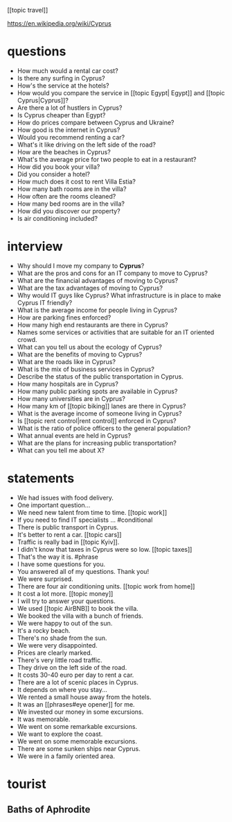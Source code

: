 [[topic travel]]

https://en.wikipedia.org/wiki/Cyprus
# questions
- How much would a rental car cost?
- Is there any surfing in Cyprus?
- How's the service at the hotels?
- How would you compare the service in [[topic Egypt| Egypt]] and [[topic Cyprus|Cyprus]]?
- Are there a lot of hustlers in Cyprus?
- Is Cyprus cheaper than Egypt?
- How do prices compare between Cyprus and Ukraine?
- How good is the internet in Cyprus?
- Would you recommend renting a car?
- What's it like driving on the left side of the road?
- How are the beaches in Cyprus?
- What's the average price for two people to eat in a restaurant?
- How did you book your villa?
- Did you consider a hotel?
- How much does it cost to rent Villa Estia?
- How many bath rooms are in the villa?
- How often are the rooms cleaned?
- How many bed rooms are in the villa?
- How did you discover our property?
- Is air conditioning included?

# interview

- Why should I move my company to **Cyprus**?
- What are the pros and cons for an IT company to move to Cyprus?
- What are the financial advantages of moving to Cyprus?
- What are the tax advantages of moving to Cyprus?
- Why would IT guys like Cyprus? What infrastructure is in place to make Cyprus IT friendly?
- What is the average income for people living in Cyprus? 
- How are parking fines enforced?
- How many high end restaurants are there in Cyprus?
- Names some services or activities that are suitable for an IT oriented crowd.
- What can you tell us about the ecology of Cyprus?
- What are the benefits of moving to Cyprus?
- What are the roads like in Cyprus?
- What is the mix of business services in Cyprus?
- Describe the status of the public transportation in Cyprus.
- How many hospitals are in Cyprus?
- How many public parking spots are available in Cyprus?
- How many universities are in Cyprus?
- How many km of [[topic biking]] lanes are there in Cyprus?
- What is the average income of someone living in Cyprus?
- Is [[topic rent control|rent control]] enforced in  Cyprus?
- What is the ratio of police officers to the general population?
- What annual events are held in Cyprus?
- What are the plans for increasing public transportation?
- What can you tell me about X?



# statements
- We had issues with food delivery.
- One important question... 
- We need new talent from time to time. [[topic work]]
- If you need to find IT specialists ... #conditional 
- There is public transport in Cyprus.
- It's better to rent a car. [[topic cars]]
- Traffic is really bad in [[topic Kyiv]].
- I didn't know that taxes in Cyprus were so low. [[topic taxes]]
- That's the way it is. #phrase
- I have some questions for you.
- You answered all of my questions. Thank you!
- We were surprised.
- There are four air conditioning units. [[topic work from home]]
- It cost a lot more. [[topic money]]
- I will try to answer your questions.
- We used [[topic AirBNB]] to book the villa.
- We booked the villa with a bunch of friends.
- We were happy to out of the sun.
- It's a rocky beach.
- There's no shade from the sun.
- We were very disappointed.
- Prices are clearly marked.
- There's very little road traffic.
- They drive on the left side of the road.
- It costs 30-40 euro per day to rent a car.
- There are a lot of scenic places in Cyprus.
- It depends on where you stay...
- We rented a small house away from the hotels.
- It was an [[phrases#eye opener]] for me.
- We invested our money in some excursions.
- It was memorable.
- We went on some remarkable excursions.
- We want to explore the coast.
- We went on some memorable excursions.
- There are some sunken ships near Cyprus.
- We were in a family oriented area.

# tourist
## Baths of Aphrodite
